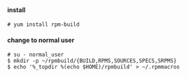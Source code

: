 #### install
    # yum install rpm-build  

#### change to normal user
    # su - normal_user
    $ mkdir -p ~/rpmbuild/{BUILD,RPMS,SOURCES,SPECS,SRPMS}
    $ echo '%_topdir %(echo $HOME)/rpmbuild' > ~/.rpmmacros

